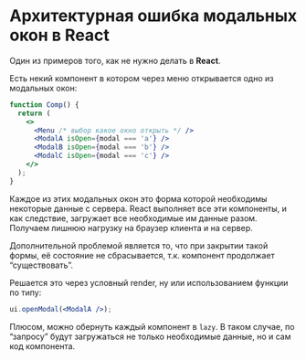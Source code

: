 # Архитектурная ошибка модальных окон в React

Один из примеров того, как не нужно делать в **React**.

Есть некий компонент в котором через меню открывается одно из модальных окон:

```jsx
function Comp() {
  return (
    <>
      <Menu /* выбор какое окно открыть */ />
      <ModalA isOpen={modal === 'a'} />
      <ModalB isOpen={modal === 'b'} />
      <ModalC isOpen={modal === 'c'} />
    </>
  );
}
```

Каждое из этих модальных окон это форма которой необходимы некоторые данные с сервера. React выполняет все эти компоненты, и как следствие, загружает все необходимые им данные разом. Получаем лишнюю нагрузку на браузер клиента и на сервер.

Дополнительной проблемой является то, что при закрытии такой формы, её состояние не сбрасывается, т.к. компонент продолжает “существовать”.

Решается это через условный render, ну или использованием функции по типу:

```jsx
ui.openModal(<ModalA />);
```

Плюсом, можно обернуть каждый компонент в `lazy`. В таком случае, по “запросу” будут загружаться не только необходимые данные, но и сам код компонента.
